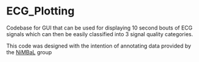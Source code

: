 # ECG_Plotting

Codebase for GUI that can be used for displaying 10 second bouts of ECG signals which can then be easily classified into 3 signal quality categories.

This code was designed with the intention of annotating data provided by the [NiMBaL](https://github.com/nimbal) group
